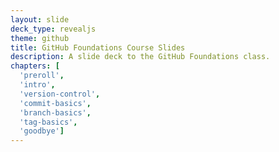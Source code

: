 ```yaml
---
layout: slide
deck_type: revealjs
theme: github
title: GitHub Foundations Course Slides
description: A slide deck to the GitHub Foundations class.
chapters: [
  'preroll',
  'intro',
  'version-control',
  'commit-basics',
  'branch-basics',
  'tag-basics',
  'goodbye']
---
```

